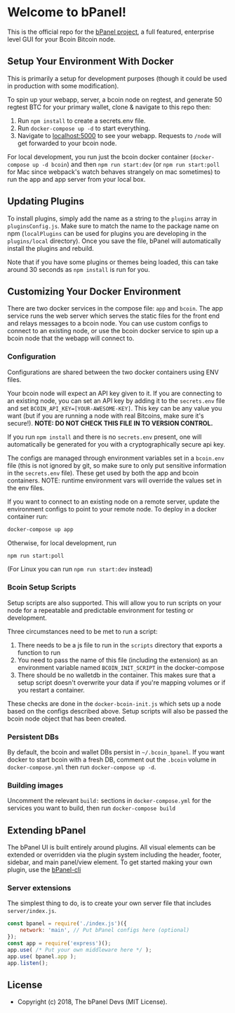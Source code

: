 # Welcome to bPanel!

This is the official repo for the [bPanel project](http://bpanel.org),
a full featured, enterprise level GUI for your Bcoin Bitcoin node.

## Setup Your Environment With Docker
This is primarily a setup for development purposes
(though it could be used in production with some modification).

To spin up your webapp, server, a bcoin node on regtest, and generate
50 regtest BTC for your primary wallet, clone & navigate to this repo then:
1. Run `npm install` to create a secrets.env file.
2. Run `docker-compose up -d` to start everything.
3. Navigate to [localhost:5000](http://localhost:5000) to see your webapp.
Requests to `/node` will get forwarded to your bcoin node.

For local development, you run just the bcoin docker container (`docker-compose up -d bcoin`)
and then `npm run start:dev` (or `npm run start:poll` for Mac since webpack's watch behaves strangely
on mac sometimes) to run the app and app server from your local box.

## Updating Plugins
To install plugins, simply add the name as a string to the `plugins` array in `pluginsConfig.js`.
Make sure to match the name to the package name on npm
(`localPlugins` can be used for plugins you are developing in the `plugins/local` directory).
Once you save the file, bPanel will automatically install the plugins and rebuild.

Note that if you have some plugins or themes being loaded,
this can take around 30 seconds as `npm install` is run for you.

## Customizing Your Docker Environment
There are two docker services in the compose file: `app` and `bcoin`.
The app service runs the web server which serves the static files
for the front end and relays messages to a bcoin node.
You can use custom configs to connect to an existing node,
or use the bcoin docker service to spin up a bcoin node that the webapp will connect to.

### Configuration
Configurations are shared between the two docker containers using ENV files.

Your bcoin node will expect an API key given to it.
If you are connecting to an existing node, you can set an API key
by adding it to the `secrets.env` file and set `BCOIN_API_KEY=[YOUR-AWESOME-KEY]`.
This key can be any value you want (but if you are running a node with real Bitcoins, make sure it's secure!).
__NOTE: DO NOT CHECK THIS FILE IN TO VERSION CONTROL.__

If you run `npm install` and there is no `secrets.env` present,
one will automatically be generated for you with a cryptographically secure api key.

The configs are managed through environment variables set in a `bcoin.env` file
(this is not ignored by git, so make sure to only put sensitive information in the `secrets.env` file).
These get used by both the app and bcoin containers.
NOTE: runtime environment vars will override the values set in the env files.

If you want to connect to an existing node on a remote server,
update the environment configs to point to your remote node.
To deploy in a docker container run:

```bash
docker-compose up app
```

Otherwise, for local development, run
```bash
npm run start:poll
```
(For Linux you can run `npm run start:dev` instead)

### Bcoin Setup Scripts
Setup scripts are also supported. This will allow you to run scripts on your
node for a repeatable and predictable environment for testing or development.

Three circumstances need to be met to run a script:
1. There needs to be a js file to run in the `scripts` directory that exports a function to run
2. You need to pass the name of this file (including the extension)
as an environment variable named `BCOIN_INIT_SCRIPT` in the docker-compose
3. There should be no walletdb in the container.
This makes sure that a setup script doesn't overwrite your data
if you're mapping volumes or if you restart a container.

These checks are done in the `docker-bcoin-init.js` which sets up a node
based on the configs described above.
Setup scripts will also be passed the bcoin node object that has been created.

### Persistent DBs
By default, the bcoin and wallet DBs persist in `~/.bcoin_bpanel`.
If you want docker to start bcoin with a fresh DB, comment out the `.bcoin`
volume in `docker-compose.yml` then run `docker-compose up -d`.

### Building images
Uncomment the relevant `build:` sections in `docker-compose.yml`
for the services you want to build, then run `docker-compose build`

## Extending bPanel
The bPanel UI is built entirely around plugins.
All visual elements can be extended or overridden via the plugin system
including the header, footer, sidebar, and main panel/view element.
To get started making your own plugin, use the
[bPanel-cli](http://bpanel.org/docs/plugin-started.html)

### Server extensions
The simplest thing to do, is to create your own server file that includes `server/index.js`.
```javascript
const bpanel = require('./index.js')({
	network: 'main', // Put bPanel configs here (optional)
});
const app = require('express')();
app.use( /* Put your own middleware here */ );
app.use( bpanel.app );
app.listen();
```

## License

- Copyright (c) 2018, The bPanel Devs (MIT License).

